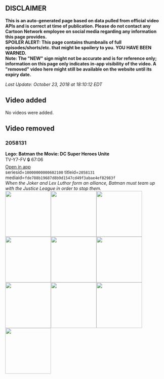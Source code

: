 ## DISCLAIMER
**This is an auto-generated page based on data pulled from official video APIs and is correct at time of publication. Please do not contact any Cartoon Network employee on social media regarding any information this page provides.**  
**SPOILER ALERT: This page contains thumbnails of full episodes/shorts/etc. that might be spoilery to you. YOU HAVE BEEN WARNED.**  
**Note: The "NEW" sign might not be accurate and is for reference only; information on this page only indicates in-app visibility of the video. A "removed" video here might still be available on the website until its expiry date.**  

_Last Update: October 23, 2018 at 18:10:12 EDT_
## Video added
No videos were added.
## Video removed
### 2058131
**Lego: Batman the Movie: DC Super Heroes Unite**  
TV-Y7-FV 🔒 67:06  
[Open in app](https://tinyurl.com/ycdbwruu)  
seriesid=`10000000000602100` titleid=`2058131` mediaid=`fde788b19687d8b9d1547cd49f3abae4ef82983f`  
_When the Joker and Lex Luthor form an alliance, Batman must team up with the Justice League in order to stop them._  
<a href="https://s3.amazonaws.com/cn-orchestrator/2058131_001_1280x720.jpg"><img src="https://s3.amazonaws.com/cn-orchestrator/2058131_001_640x360.jpg" height="144px" /></a><a href="https://s3.amazonaws.com/cn-orchestrator/2058131_002_1280x720.jpg"><img src="https://s3.amazonaws.com/cn-orchestrator/2058131_002_640x360.jpg" height="144px" /></a><a href="https://s3.amazonaws.com/cn-orchestrator/2058131_003_1280x720.jpg"><img src="https://s3.amazonaws.com/cn-orchestrator/2058131_003_640x360.jpg" height="144px" /></a><a href="https://s3.amazonaws.com/cn-orchestrator/2058131_004_1280x720.jpg"><img src="https://s3.amazonaws.com/cn-orchestrator/2058131_004_640x360.jpg" height="144px" /></a><a href="https://s3.amazonaws.com/cn-orchestrator/2058131_005_1280x720.jpg"><img src="https://s3.amazonaws.com/cn-orchestrator/2058131_005_640x360.jpg" height="144px" /></a><a href="https://s3.amazonaws.com/cn-orchestrator/2058131_006_1280x720.jpg"><img src="https://s3.amazonaws.com/cn-orchestrator/2058131_006_640x360.jpg" height="144px" /></a><a href="https://s3.amazonaws.com/cn-orchestrator/2058131_007_1280x720.jpg"><img src="https://s3.amazonaws.com/cn-orchestrator/2058131_007_640x360.jpg" height="144px" /></a><a href="https://s3.amazonaws.com/cn-orchestrator/2058131_008_1280x720.jpg"><img src="https://s3.amazonaws.com/cn-orchestrator/2058131_008_640x360.jpg" height="144px" /></a><a href="https://s3.amazonaws.com/cn-orchestrator/2058131_009_1280x720.jpg"><img src="https://s3.amazonaws.com/cn-orchestrator/2058131_009_640x360.jpg" height="144px" /></a><a href="https://s3.amazonaws.com/cn-orchestrator/2058131_010_1280x720.jpg"><img src="https://s3.amazonaws.com/cn-orchestrator/2058131_010_640x360.jpg" height="144px" /></a>
